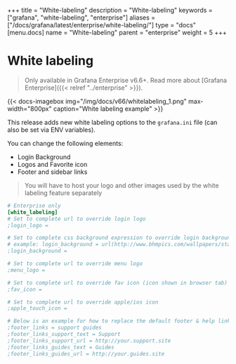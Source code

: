 +++
title = "White-labeling"
description = "White-labeling"
keywords = ["grafana", "white-labeling", "enterprise"]
aliases = ["/docs/grafana/latest/enterprise/white-labeling/"]
type = "docs"
[menu.docs]
name = "White-labeling"
parent = "enterprise"
weight = 5
+++

# White labeling

> Only available in Grafana Enterprise v6.6+. Read more about [Grafana Enterprise]({{< relref "../enterprise" >}}).

{{< docs-imagebox img="/img/docs/v66/whitelabeling_1.png" max-width="800px" caption="White labeling example" >}}

This release adds new white labeling options to the `grafana.ini` file (can also be set via ENV variables).

You can change the following elements:

- Login Background
- Logos and Favorite icon
- Footer and sidebar links

> You will have to host your logo and other images used by the white labeling feature separately

```ini
# Enterprise only
[white_labeling]
# Set to complete url to override login logo
;login_logo =

# Set to complete css background expression to override login background
# example: login_background = url(http://www.bhmpics.com/wallpapers/starfield-1920x1080.jpg)
;login_background =

# Set to complete url to override menu logo
;menu_logo =

# Set to complete url to override fav icon (icon shown in browser tab)
;fav_icon =

# Set to complete url to override apple/ios icon
;apple_touch_icon =

# Below is an example for how to replace the default footer & help links with 2 custom links
;footer_links = support guides
;footer_links_support_text = Support
;footer_links_support_url = http://your.support.site
;footer_links_guides_text = Guides
;footer_links_guides_url = http://your.guides.site
```
